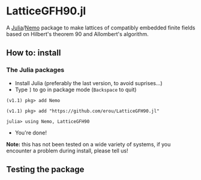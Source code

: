 # LatticeGFH90.jl

A [Julia](https://julialang.org/)/[Nemo](http://nemocas.org/) package to make lattices of compatibly embedded finite fields
based on Hilbert's theorem 90 and Allombert's algorithm.

## How to: install

### The Julia packages

- Install Julia (preferably the last version, to avoid suprises...)
- Type `]` to go in package mode (`Backspace` to quit)

```
(v1.1) pkg> add Nemo

(v1.1) pkg> add "https://github.com/erou/LatticeGFH90.jl"

julia> using Nemo, LatticeGFH90
```

- You're done!

**Note:** this has not been tested on a wide variety of systems, if you
encounter a problem during install, please tell us!

## Testing the package


